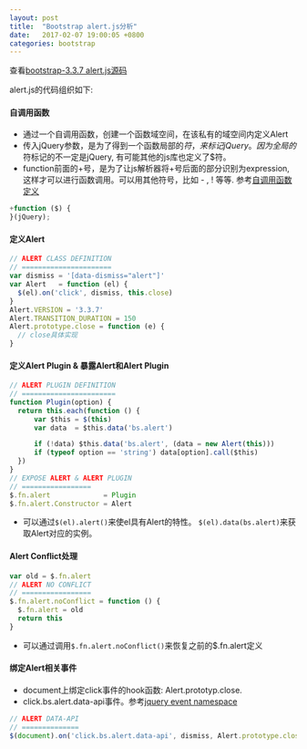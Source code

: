 ```yaml
---
layout: post
title:  "Bootstrap alert.js分析"
date:   2017-02-07 19:00:05 +0800
categories: bootstrap
---
```


查看[bootstrap-3.3.7 alert.js源码][alert-js]

alert.js的代码组织如下:

#### 自调用函数 ####
* 通过一个自调用函数，创建一个函数域空间，在该私有的域空间内定义Alert
* 传入jQuery参数，是为了得到一个函数局部的$符，来标记jQuery。因为全局的$符标记的不一定是jQuery, 有可能其他的js库也定义了$符。
* function前面的+号，是为了让js解析器将+号后面的部分识别为expression, 这样才可以进行函数调用。可以用其他符号，比如 - , ! 等等. 参考[自调用函数定义][so-1]
```javascript
+function ($) {
}(jQuery);
```

#### 定义Alert ####
```javascript
// ALERT CLASS DEFINITION
// ======================
var dismiss = '[data-dismiss="alert"]'
var Alert   = function (el) {
  $(el).on('click', dismiss, this.close)
}
Alert.VERSION = '3.3.7'
Alert.TRANSITION_DURATION = 150
Alert.prototype.close = function (e) {
  // close具体实现
}
```

#### 定义Alert Plugin & 暴露Alert和Alert Plugin ####
```javascript
// ALERT PLUGIN DEFINITION
// =======================
function Plugin(option) {
  return this.each(function () {
      var $this = $(this)
      var data  = $this.data('bs.alert')

      if (!data) $this.data('bs.alert', (data = new Alert(this)))
      if (typeof option == 'string') data[option].call($this)
  })
}
// EXPOSE ALERT & ALERT PLUGIN
// =================
$.fn.alert             = Plugin
$.fn.alert.Constructor = Alert
```
* 可以通过`$(el).alert()`来使el具有Alert的特性。 `$(el).data(bs.alert)`来获取Alert对应的实例。

#### Alert Conflict处理 ####
```javascript
var old = $.fn.alert
// ALERT NO CONFLICT
// =================
$.fn.alert.noConflict = function () {
  $.fn.alert = old
  return this
}
```
* 可以通过调用`$.fn.alert.noConflict()`来恢复之前的$.fn.alert定义

#### 绑定Alert相关事件 ####
* document上绑定click事件的hook函数: Alert.prototyp.close. 
* click.bs.alert.data-api事件。参考[jquery event namespace][jquery-1]
```javascript
// ALERT DATA-API
// ==============
$(document).on('click.bs.alert.data-api', dismiss, Alert.prototype.close)
```

[alert-js]: https://raw.githubusercontent.com/twbs/bootstrap/v3-dev/js/alert.js
[so-1]: http://stackoverflow.com/questions/13341698/javascript-plus-sign-in-front-of-function-name
[jquery-1]: https://css-tricks.com/namespaced-events-jquery/